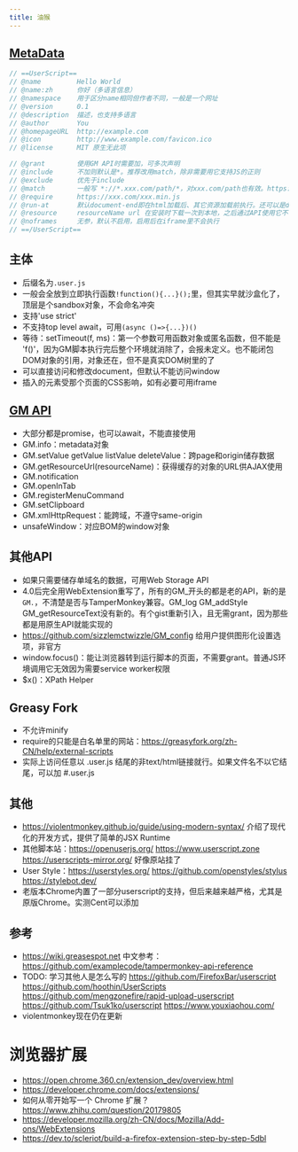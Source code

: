 ```yaml
---
title: 油猴
---
```


## [MetaData](https://wiki.greasespot.net/Metadata_Block)

```js
// ==UserScript==
// @name         Hello World
// @name:zh      你好（多语言信息）
// @namespace    用于区分name相同但作者不同，一般是一个网址
// @version      0.1
// @description  描述，也支持多语言
// @author       You
// @homepageURL  http://example.com
// @icon         http://www.example.com/favicon.ico
// @license      MIT 原生无此项

// @grant        使用GM API时需要加，可多次声明
// @include      不加则默认是*。推荐改用match，除非需要用它支持JS的正则
// @exclude      优先于include
// @match        一般写 *://*.xxx.com/path/*，对xxx.com/path也有效。https://open.chrome.360.cn/extension_dev/match_patterns.html
// @require      https://xxx.com/xxx.min.js
// @run-at       默认document-end即在html加载后、其它资源加载前执行。还可以是document-start或document-idle全部加载完，但只有end是保证可靠的，idle设计上当外部资源长时间加载时会在end处加载脚本。若确实在idle时触发，则不应使用window.onload，因为它已经触发过了
// @resource     resourceName url 在安装时下载一次到本地，之后通过API使用它不再需要下载
// @noframes     无参，默认不启用，启用后在iframe里不会执行
// ==/UserScript==
```

## 主体

* 后缀名为`.user.js`
* 一般会全放到立即执行函数`!function(){...}();`里，但其实早就沙盒化了，顶层是个sandbox对象，不会命名冲突
* 支持'use strict'
* 不支持top level await，可用`(async ()=>{...})()`
* 等待：setTimeout(f, ms)：第一个参数可用函数对象或匿名函数，但不能是 'f()'，因为GM脚本执行完后整个环境就消除了，会报未定义。也不能闭包DOM对象的引用，对象还在，但不是真实DOM树里的了
* 可以直接访问和修改document，但默认不能访问window
* 插入的元素受那个页面的CSS影响，如有必要可用iframe

## [GM API](https://wiki.greasespot.net/Greasemonkey_Manual:API)

* 大部分都是promise，也可以await，不能直接使用
* GM.info：metadata对象
* GM.setValue getValue listValue deleteValue：跨page和origin储存数据
* GM.getResourceUrl(resourceName)：获得缓存的对象的URL供AJAX使用
* GM.notification
* GM.openInTab
* GM.registerMenuCommand
* GM.setClipboard
* GM.xmlHttpRequest：能跨域，不遵守same-origin
* unsafeWindow：对应BOM的window对象

## 其他API

* 如果只需要储存单域名的数据，可用Web Storage API
* 4.0后完全用WebExtension重写了，所有的GM_开头的都是老的API，新的是`GM.`，不清楚是否与TamperMonkey兼容。GM_log GM_addStyle GM_getResourceText没有新的。有个gist重新引入，且无需grant，因为那些都是用原生API就能实现的
* https://github.com/sizzlemctwizzle/GM_config 给用户提供图形化设置选项，非官方
* window.focus()：能让浏览器转到运行脚本的页面，不需要grant。普通JS环境调用它无效因为需要service worker权限
* $x()：XPath Helper

## Greasy Fork

* 不允许minify
* require的只能是白名单里的网站：https://greasyfork.org/zh-CN/help/external-scripts
* 实际上访问任意以 .user.js 结尾的非text/html链接就行。如果文件名不以它结尾，可以加 #.user.js

## 其他

* https://violentmonkey.github.io/guide/using-modern-syntax/ 介绍了现代化的开发方式，提供了简单的JSX Runtime
* 其他脚本站：https://openuserjs.org/ https://www.userscript.zone https://userscripts-mirror.org/ 好像原站挂了
* User Style：https://userstyles.org/ https://github.com/openstyles/stylus https://stylebot.dev/
* 老版本Chrome内置了一部分userscript的支持，但后来越来越严格，尤其是原版Chrome。实测Cent可以添加

## 参考

* https://wiki.greasespot.net 中文参考：https://github.com/examplecode/tampermonkey-api-reference
* TODO: 学习其他人是怎么写的 https://github.com/FirefoxBar/userscript https://github.com/hoothin/UserScripts https://github.com/mengzonefire/rapid-upload-userscript https://github.com/Tsuk1ko/userscript https://www.youxiaohou.com/
* violentmonkey现在仍在更新

# 浏览器扩展

* https://open.chrome.360.cn/extension_dev/overview.html
* https://developer.chrome.com/docs/extensions/
* 如何从零开始写一个 Chrome 扩展？ https://www.zhihu.com/question/20179805
* https://developer.mozilla.org/zh-CN/docs/Mozilla/Add-ons/WebExtensions
* https://dev.to/scleriot/build-a-firefox-extension-step-by-step-5dbl
